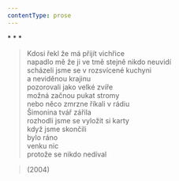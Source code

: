 ```yaml
---
contentType: prose
---
```


\* \* \*

> Kdosi řekl že má přijít vichřice  
> napadlo mě že ji ve tmě stejně nikdo neuvidí  
> scházeli jsme se v rozsvícené kuchyni  
> a neviděnou krajinu  
> pozorovali jako velké zvíře  
> možná začnou pukat stromy  
> nebo něco zmrzne říkali v rádiu  
> Šimonina tvář zářila  
> rozhodli jsme se vyložit si karty  
> když jsme skončili  
> bylo ráno  
> venku nic  
> protože se nikdo nedíval

> (2004)
